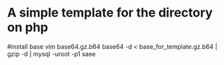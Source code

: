 # A simple template for the directory on php

#install base
vim base64.gz.b64
base64 -d < base_for_template.gz.b64 | gzip -d | mysql -uroot -p1 saee
